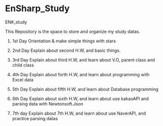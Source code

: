 # EnSharp_Study
EN#_study

This Repository is the space to store and organize my study datas.

1. 1st Day
  Orientation & make simple things with stars
  
2. 2nd Day
  Explain about second H.W, and basic things.
  
3. 3rd Day
  Explain about third H.W, and learn about V.O, parent class and child class

4. 4th Day
  Explain about forth H.W, and learn about programming with Excel data
  
5. 5th Day
  Explain about fifth H.W, and learn about Database programming
  
6. 6th Day
  Explain about sixth H.W, and learn about use kakaoAPI and parsing data with Newtonsoft.Json

7. 7th day
  Explain about 7th H.W, and learn about use NaverAPI, and practice parsing datas
